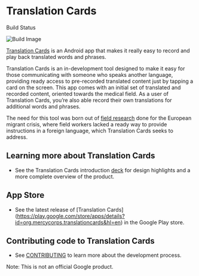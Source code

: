 # Translation Cards
Build Status

![Build Image](https://snap-ci.com/translation-cards/translation-cards/branch/master/build_image)

[Translation Cards](https://docs.google.com/presentation/d/1tfcNIJqS5TwKk7dqSYu5L1nXv-l-UmeBWa1EgwHMDVQ/edit?usp=drive_web) is an Android app that makes it really easy to record and play back translated words and phrases.

Translation Cards is an in-development tool designed to make it easy for those communicating with someone who speaks another language, providing ready access to pre-recorded translated content just by tapping a card on the screen. This app comes with an initial set of translated and recorded content, oriented towards the medical field. As a user of Translation Cards, you’re also able record their own translations for additional words and phrases.

The need for this tool was born out of [field research](https://docs.google.com/presentation/d/1lGP95eSvFrQCUTDu2Q4zG1K9vSB6X8lY7cxzyFy9CbU/edit#slide=id.p) done for the European migrant crisis, where field workers lacked a ready way to provide instructions in a foreign language, which Translation Cards seeks to address.


## Learning more about Translation Cards

* See the Translation Cards introduction  [deck](https://docs.google.com/presentation/d/1tfcNIJqS5TwKk7dqSYu5L1nXv-l-UmeBWa1EgwHMDVQ/edit#slide=id.p) for design highlights and a more complete overview of the product.

## App Store

* See the latest release of [Translation Cards] (https://play.google.com/store/apps/details?id=org.mercycorps.translationcards&hl=en) in the Google Play store.

## Contributing code to Translation Cards

* See [CONTRIBUTING](https://github.com/translation-cards/translation-cards/blob/master/CONTRIBUTING.md) to learn more about the development process.

Note: This is not an official Google product.
